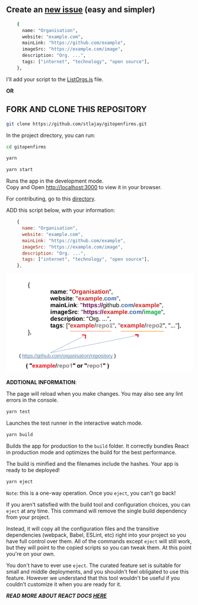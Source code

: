 ## Create an [new issue](https://github.com/stlajay/gitopenfirms/issues)  (easy and simpler)

```bash
    {
      name: "Organisation",
      website: "example.com",
      mainLink: "https://github.com/example",
      imageSrc: "https://example.com/image",
      description: "Org. ...",
      tags: ["internet", "technology", "open source"],
    },
```

I'll add your script to the [ListOrgs.js](https://github.com/stlajay/gitopenfirms/blob/master/src/components/OrgLists/ListOrgs.js) file.



**OR**


## FORK AND CLONE THIS REPOSITORY

```bash
git clone https://github.com/stlajay/gitopenfirms.git
```

In the project directory, you can run:

```bash
cd gitopenfirms
```

```bash
yarn 
```

```bash
yarn start
```

Runs the app in the development mode.\
Copy and Open [http://localhost:3000](http://localhost:3000) to view it in your browser.

For contributing, go to this [directory](https://github.com/stlajay/gitopenfirms/blob/master/src/components/OrgLists/ListOrgs.js).

ADD this script below, with your information:

```javascript
    {
      name: "Organisation",
      website: "example.com",
      mainLink: "https://github.com/example",
      imageSrc: "https://example.com/image",
      description: "Org. ...",
      tags: ["internet", "technology", "open source"],
    },
```

![alt text](https://github.com/stlajay/gitopenfirms/blob/master/public/repo.png)


**ADDTIONAL INFORMATION**: 

The page will reload when you make changes.
You may also see any lint errors in the console.

```bash
yarn test
```
Launches the test runner in the interactive watch mode.

```bash
yarn build
```

Builds the app for production to the `build` folder.
It correctly bundles React in production mode and optimizes the build for the best performance.

The build is minified and the filenames include the hashes.
Your app is ready to be deployed!

```bash
yarn eject
```

`Note`: this is a one-way operation. Once you `eject`, you can't go back!

If you aren't satisfied with the build tool and configuration choices, you can `eject` at any time. This command will remove the single build dependency from your project.

Instead, it will copy all the configuration files and the transitive dependencies (webpack, Babel, ESLint, etc) right into your project so you have full control over them. All of the commands except `eject` will still work, but they will point to the copied scripts so you can tweak them. At this point you're on your own.

You don't have to ever use `eject`. The curated feature set is suitable for small and middle deployments, and you shouldn't feel obligated to use this feature. However we understand that this tool wouldn't be useful if you couldn't customize it when you are ready for it.

***READ MORE ABOUT REACT DOCS [HERE](https://facebook.github.io/create-react-app/docs)***
